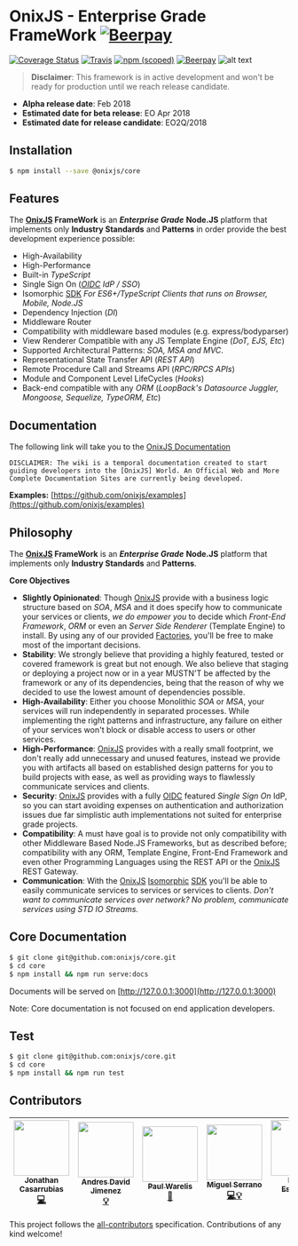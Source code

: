 OnixJS - Enterprise Grade FrameWork [![Beerpay](https://beerpay.io/onixjs/core/badge.svg?style=beer)](https://beerpay.io/onixjs/core) 
================
[![Coverage Status](https://coveralls.io/repos/github/onixjs/core/badge.svg?branch=master)](https://coveralls.io/github/onixjs/core?branch=master) [![Travis](https://img.shields.io/travis/onixjs/core.svg)](https://travis-ci.org/onixjs/core) [![npm (scoped)](https://img.shields.io/npm/v/@onixjs/core.svg)](http://npmjs.com/package/@onixjs/core) [![Beerpay](https://beerpay.io/onixjs/core/make-wish.svg?style=flat)](https://beerpay.io/onixjs/core?focus=wish)
![alt text](https://raw.githubusercontent.com/onixjs/core/master/misc/onix-splash.png "OnixJS")


> **Disclaimer**: This framework is in active development and won't be ready for production until we reach release candidate.
 - **Alpha release date**: Feb 2018
 - **Estimated date for beta release**: EO Apr 2018
 - **Estimated date for release candidate**: EO2Q/2018

## Installation

````sh
$ npm install --save @onixjs/core
````
## Features

The **[OnixJS] FrameWork** is an ***Enterprise Grade*** **Node.JS** platform that implements only **Industry Standards** and **Patterns** in order provide the best development experience possible:

- High-Availability
- High-Performance
- Built-in *TypeScript*
- Single Sign On (*[OIDC] IdP / SSO*)
- Isomorphic [SDK] *For ES6+/TypeScript Clients that runs on Browser, Mobile, Node.JS*
- Dependency Injection (*DI*)
- Middleware Router
- Compatibility with middleware based modules (e.g. express/bodyparser)
- View Renderer Compatible with any JS Template Engine (*DoT, EJS, Etc*)
- Supported Architectural Patterns: *SOA, MSA and MVC*.
- Representational State Transfer API (*REST API*)
- Remote Procedure Call and Streams API (*RPC/RPCS APIs*)
- Module and Component Level LifeCycles (*Hooks*)
- Back-end compatible with any *ORM* (*LoopBack's Datasource Juggler, Mongoose, Sequelize, TypeORM, Etc*)

## Documentation
The following link will take you to the [OnixJS Documentation](https://github.com/onixjs/core/wiki)

`DISCLAIMER: The wiki is a temporal documentation created to start guiding developers into the [OnixJS] World. An Official Web and More Complete Documentation Sites are currently being developed.`

**Examples:** [https://github.com/onixjs/examples](https://github.com/onixjs/examples)

## Philosophy
The **[OnixJS] FrameWork** is an ***Enterprise Grade*** **Node.JS** platform that implements only **Industry Standards** and **Patterns**.

**Core Objectives**


- **Slightly Opinionated**: Though [OnixJS] provide with a business logic structure based on *SOA*, *MSA* and it does specify how to communicate your services or clients, *we do empower you* to decide which *Front-End Framework*, *ORM* or even an *Server Side Renderer* (Template Engine) to install. By using any of our provided [Factories], you'll be free to make most of the important decisions.
- **Stability**: We strongly believe that providing a highly featured, tested or covered framework is great but not enough. We also believe that staging or deploying a project now or in a year MUSTN'T be affected by the framework or any of its dependencies, being that the reason of why we decided to use the lowest amount of dependencies possible. 
- **High-Availability**: Either you choose Monolithic *SOA* or *MSA*, your services will run independently in separated processes. While implementing the right patterns and infrastructure, any failure on either of your services won't block or disable access to users or other services.
- **High-Performance**: [OnixJS] provides with a really small footprint, we don't really add unnecessary and unused features, instead we provide you with artifacts all based on established design patterns for you to build projects with ease, as well as providing ways to flawlessly communicate services and clients. 
- **Security**: [OnixJS] provides with a fully [OIDC] featured *Single Sign On* IdP, so you can start avoiding expenses on authentication and authorization issues due far simplistic auth implementations not suited for enterprise grade projects.
- **Compatibility**: A must have goal is to provide not only compatibility with other Middleware Based Node.JS Frameworks, but as described before; compatibility with any ORM, Template Engine, Front-End Framework and even other Programming Languages using the REST API or the [OnixJS] REST Gateway.
- **Communication**: With the [OnixJS] [Isomorphic] [SDK] you'll be able to easily communicate services to services or services to clients. *Don't want to communicate services over network? No problem, communicate services using STD IO Streams.*


## Core Documentation

````sh
$ git clone git@github.com:onixjs/core.git
$ cd core
$ npm install && npm run serve:docs
````
Documents will be served on [http://127.0.0.1:3000](http://127.0.0.1:3000)

Note: Core documentation is not focused on end application developers.

## Test

````sh
$ git clone git@github.com:onixjs/core.git
$ cd core
$ npm install && npm run test
````
## Contributors

<!-- ALL-CONTRIBUTORS-LIST:START - Do not remove or modify this section -->
| [<img src="https://avatars0.githubusercontent.com/u/1533239?v=3" width="100px;"/><br /><sub>Jonathan Casarrubias</sub>](http://mean.expert/)<br />[💻](https://github.com/onixjs/core/commits?author=jonathan-casarrubias) | [<img src="https://avatars1.githubusercontent.com/u/12107518?v=3" width="100px;"/><br /><sub>Andres David Jimenez</sub>](https://plus.google.com/+AndresJimenezS/posts)<br />[💡](https://github.com/onixjs/examples/commits?author=kattsushi) | [<img src="https://avatars0.githubusercontent.com/u/40091?s=460&v=4" width="100px;"/><br /><sub>Paul Warelis</sub>](https://github.com/pwarelis)<br />[📖](https://github.com/onixjs/core/commits?author=pwarelis) | [<img src="https://avatars0.githubusercontent.com/u/17414885?s=460&v=4" width="100px;"/><br /><sub>Miguel Serrano</sub>](https://github.com/Serranom4)<br />[💻](https://github.com/onixjs/sdk/commits?author=Serranom4)[💡](https://github.com/onixjs/examples/commits?author=Serranom4) | [<img src="https://avatars1.githubusercontent.com/u/2659407?s=460&v=4" width="100px;"/><br /><sub>Ixshel Escamilla</sub>](https://github.com/ixshelescamilla)<br />[📋](https://github.com/onixjs)[🔍](https://github.com/onixjs) | [<img src="https://avatars0.githubusercontent.com/u/7293874?s=460&v=4" width="100px;"/><br /><sub>Raul Vargas</sub>](https://github.com/raul26)<br />[🔌](https://github.com/onixjs/vcode/commits?author=raul26) |
| :---: | :---: | :---: | :---: | :---: | :---: |
<!-- ALL-CONTRIBUTORS-LIST:END -->

This project follows the [all-contributors](https://github.com/kentcdodds/all-contributors) specification. Contributions of any kind welcome!


[OnixJS]: http://onixjs.io
[Factories]: https://en.wikipedia.org/wiki/Factory_method_pattern
[Factory Methid]: https://en.wikipedia.org/wiki/Factory_method_pattern
[OIDC]: http://openid.net/connect/
[Isomorphic]: https://en.wikipedia.org/wiki/Isomorphic_JavaScript
[SDK]: https://github.com/onixjs/sdk